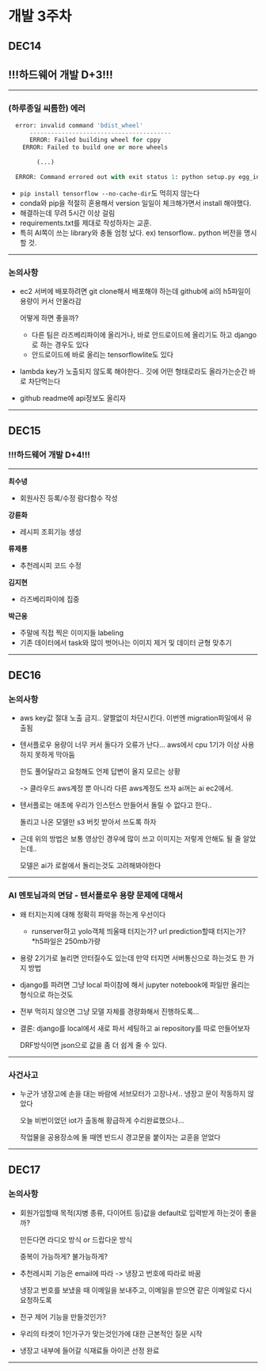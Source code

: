 # 개발 3주차

## DEC14

## **!!!하드웨어 개발 D+3!!!**

---

### (하루종일 씨름한) 에러

```python
  error: invalid command 'bdist_wheel'
      ----------------------------------------
      ERROR: Failed building wheel for cppy
    ERROR: Failed to build one or more wheels
        
        (...)
        
  ERROR: Command errored out with exit status 1: python setup.py egg_info Check the logs for full command output.
```

* ``pip install tensorflow --no-cache-dir``도 먹히지 않는다
* conda와 pip을 적절히 혼용해서 version 일일이 체크해가면서 install 해야했다.
* 해결하는데 무려 5시간 이상 걸림
* requirements.txt를 제대로 작성하자는 교훈.
* 특히 AI쪽이 쓰는 library와 충돌 엄청 났다. ex) tensorflow.. python 버전을 명시할 것.

---





### 논의사항

* ec2 서버에 배포하려면 git clone해서 배포해야 하는데 github에 ai의 h5파일이 용량이 커서 안올라감

  어떻게 하면 좋을까?
  * 다른 팀은 라즈베리파이에 올리거나, 바로 안드로이드에 올리기도 하고 django로 하는 경우도 있다
  * 안드로이드에 바로 올리는 tensorflowlite도 있다

* lambda key가 노출되지 않도록 해야한다.. 깃에 어떤 형태로라도 올라가는순간 바로 차단먹는다

* github readme에 api정보도 올리자

---

## DEC15

### **!!!하드웨어 개발 D+4!!!**

---

**최수녕**

* 회원사진 등록/수정 람다함수 작성



**강륜화**

* 레시피 조회기능 생성



**류제룡**

* 추천레시피 코드 수정



**김지현**

* 라즈베리파이에 집중



**박근웅**

* 주말에 직접 찍은 이미지들 labeling
* 기존 데이터에서 task와 많이 벗어나는 이미지 제거 및 데이터 균형 맞추기





---

## DEC16

### 논의사항

* aws key값 절대 노출 금지..  얄짤없이 차단시킨다. 이번엔 migration파일에서 유출됨

* 텐서플로우 용량이 너무 커서 돌다가 오류가 난다... aws에서 cpu 1기가 이상 사용하지 못하게 막아둠

  한도 풀어달라고 요청해도 언제 답변이 올지 모르는 상황

  -> 클라우드 aws계정 뿐 아니라 다른 aws계정도 쓰자 ai꺼는 ai ec2에서.

* 텐서플로는 애초에 우리가 인스턴스 만들어서 돌릴 수 없다고 한다..

  돌리고 나온 모델만 s3 버킷 받아서 쓰도록 하자

* 근데 위의 방법은 보통 영상인 경우에 많이 쓰고 이미지는 저렇게 안해도 될 줄 알았는데..

  모델은 ai가 로컬에서 돌리는것도 고려해봐야한다

---



### AI 멘토님과의 면담 - 텐서플로우 용량 문제에 대해서

* 왜 터지는지에 대해 정확히 파악을 하는게 우선이다
  * runserver하고 yolo객체 띄울때 터지는가? url prediction할때 터지는가? *h5파일은 250mb가량

* 용량 2기가로 늘리면 안터질수도 있는데 만약 터지면 서버통신으로 하는것도 한 가지 방법

* django를 파려면 그냥 local 파이참에 해서 jupyter notebook에 파일만 올리는 형식으로 하는것도

* 전부 먹히지 않으면 그냥 모델 자체를 경량화해서 진행하도록...

* 결론: django를 local에서 새로 파서 세팅하고 ai repository를 따로 만들어보자

  DRF방식이면 json으로 값을 좀 더 쉽게 줄 수 있다.

---





### 사건사고

* 누군가 냉장고에 손을 대는 바람에 서브모터가 고장나서.. 냉장고 문이 작동하지 않았다

  오늘 비번이었던 iot가 출동해 황급하게 수리완료했으나...

  작업물을 공용장소에 둘 때엔 반드시 경고문을 붙이자는 교훈을 얻었다

---

## DEC17

### 논의사항

* 회원가입할때 목적(지병 종류, 다이어트 등)값을 default로 입력받게 하는것이 좋을까?

  만든다면 라디오 방식 or  드랍다운 방식

  중복이 가능하게? 불가능하게?

* 추천레시피 기능은 email에 따라 -> 냉장고 번호에 따라로 바꿈

  냉장고 번호를 보냈을 때 이메일을 보내주고, 이메일을 받으면 같은 이메일로 다시 요청하도록

* 전구 제어 기능을 만들것인가?
* 우리의 타겟이 1인가구가 맞는것인가에 대한 근본적인 질문 시작
* 냉장고 내부에 들어갈 식재료들 아이콘 선정 완료

---

